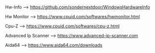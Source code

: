 Hw-Info --> https://github.com/sondernextdoor/WindowsHardwareInfo </p>
Hw Monitor --> https://www.cpuid.com/softwares/hwmonitor.html </p>
Cpu-Z --> https://www.cpuid.com/softwares/cpu-z.html </p>
Advanced Ip Scanner --> https://www.advanced-ip-scanner.com </p>
Aida64 --> https://www.aida64.com/downloads </p>
